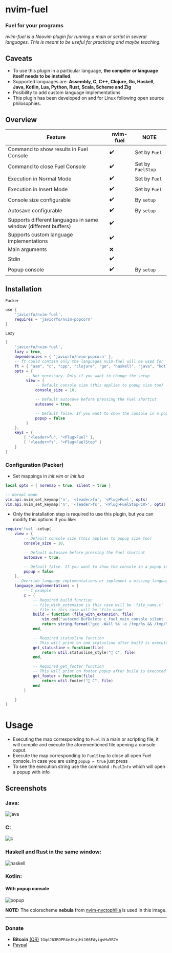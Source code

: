 # nvim-fuel
### Fuel for your programs
*nvim-fuel is a Neovim plugin for running a main or script in several languages. This is meant to be useful for practicing and maybe teaching.*

## Caveats
- To use this plugin in a particular language, **the compiler or language itself needs to be installed**.
- Supported languages are: **Assembly, C, C++, Clojure, Go, Haskell, Java, Kotlin, Lua, Python, Rust, Scala, Scheme and Zig**
- Posibility to add custom language implementations
- This plugin has been developed on and for Linux following open source philosophies.

## Overview
| Feature | nvim-fuel | NOTE |
| ------- | ------------- | ---- |
| Command to show results in Fuel Console | :heavy_check_mark: | Set by `Fuel` |
| Command to close Fuel Console | :heavy_check_mark: | Set by `FuelStop` |
| Execution in Normal Mode | :heavy_check_mark: | Set by `Fuel` |
| Execution in Insert Mode | :heavy_check_mark: | Set by `Fuel` |
| Console size configurable | :heavy_check_mark: | By `setup` |
| Autosave configurable | :heavy_check_mark: | By `setup` |
| Supports different languages in same window (different buffers)  | :heavy_check_mark: |  |
| Supports custom language implementations | :heavy_check_mark: |  |
| Main arguments | :x: | |
| Stdin | :heavy_check_mark: | |
| Popup console | :heavy_check_mark: | By `setup` |

## Installation
`Packer`
```lua
use {
    'javiorfo/nvim-fuel',
    requires = 'javiorfo/nvim-popcorn'
}
```
`Lazy`
```lua
{
    'javiorfo/nvim-fuel',
    lazy = true,
    dependencies = { 'javiorfo/nvim-popcorn' },
    -- ft could contain only the languages nvim-fuel will be used for
    ft = { "asm", "c", "cpp", "clojure", "go", "haskell", "java", "kotlin", "lua", "python", "rust", "scala", "scheme", "zig" },
    opts = {
         -- Not necessary. Only if you want to change the setup
         view = {
             -- Default console size (this applies to popup size too)
             console_size = 10,

             -- Default autosave before pressing the Fuel shortcut
             autosave = true,

             -- Default false. If you want to show the console in a popup instead of a buffer
             popup = false
         }
    },
    keys = {
        { "<leader>fu", "<Plug>Fuel" },
        { "<leader>fs", "<Plug>FuelStop" }
    }
}
```

### Configuration (Packer)
- Set mappings in *init.vim* or *init.lua*
```lua
local opts = { noremap = true, silent = true }

-- Normal mode 
vim.api.nvim_set_keymap('n', '<leader>fu', '<Plug>Fuel', opts)
vim.api.nvim_set_keymap('n', '<leader>fs', '<Plug>FuelStop<CR>', opts)
```

- Only the installation step is required to use this plugin, but you can modify this options if you like:
```lua
require'fuel'.setup{
    view = {
        -- Default console size (this applies to popup size too)
        console_size = 10,

        -- Default autosave before pressing the Fuel shortcut
        autosave = true,

        -- Default false. If you want to show the console in a popup instead of a buffer
        popup = false
    },
    -- Override language implementations or implement a missing language
    language_implementations = {
        -- C example
        c = {
            -- Required build function
            -- file_with_extension is this case will be 'file_name.c'
            -- file is this case will be 'file_name'
            build = function (file_with_extension, file)
                vim.cmd("autocmd BufDelete c_fuel_main_console silent !rm -f " .. file)
                return string.format("gcc -Wall %s -o /tmp/%s && /tmp/%s && rm -f /tmp/%s 2> /dev/null", file_with_extension, file, file, file)
            end,

            -- Required statusline function
            -- This will print on cmd statusline after build is executed
            get_statusline = function(file)
                return util.statusline_style(" C", file)
            end,

            -- Required get_footer function
            -- This will print on footer popup after build is executed
            get_footer = function(file)
                return util.footer(" C", file)
            end
        }

    }
}
```

# Usage
- Executing the map corresponding to `Fuel` in a main or scripting file, it will compile and execute the aforementioned file opening a console ouput.
- Execute the map corresponding to `FuelStop` to close all open Fuel console. In case you are using `popup = true` just press <ESC>
- To see the execution string use the command `:FuelInfo` which will open a popup with info

## Screenshots
### Java:
<img src="https://github.com/javiorfo/img/blob/master/nvim-fuel/fuel-java.gif?raw=true" alt="java" />

### C:
<img src="https://github.com/javiorfo/img/blob/master/nvim-fuel/fuel-c.gif?raw=true" alt="c" />

### Haskell and Rust in the same window:
<img src="https://github.com/javiorfo/img/blob/master/nvim-fuel/fuel-haskell-rust.gif?raw=true" alt="haskell" />

### Kotlin:
#### With popup console
<img src="https://github.com/javiorfo/img/blob/master/nvim-fuel/fuel_popup.png?raw=true" alt="popup" />

**NOTE:** The colorscheme **nebula** from [nvim-nyctophilia](https://github.com/javiorfo/nvim-nyctophilia) is used in this image.

---

### Donate
- **Bitcoin** [(QR)](https://raw.githubusercontent.com/javiorfo/img/master/crypto/bitcoin.png)  `1GqdJ63RDPE4eJKujHi166FAyigvHu5R7v`
- [Paypal](https://www.paypal.com/donate/?hosted_button_id=FA7SGLSCT2H8G)
